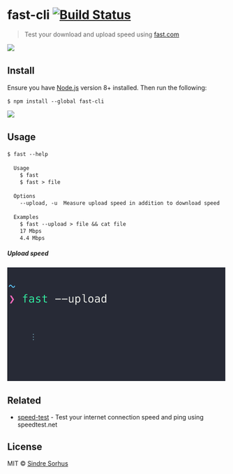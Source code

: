 # fast-cli [![Build Status](https://travis-ci.org/sindresorhus/fast-cli.svg?branch=master)](https://travis-ci.org/sindresorhus/fast-cli)

> Test your download and upload speed using [fast.com](https://fast.com)

![](screenshot.gif)


## Install

Ensure you have [Node.js](https://nodejs.org) version 8+ installed. Then run the following:

```
$ npm install --global fast-cli
```

<a href="https://www.patreon.com/sindresorhus">
	<img src="https://c5.patreon.com/external/logo/become_a_patron_button@2x.png" width="160">
</a>


## Usage

```
$ fast --help

  Usage
    $ fast
    $ fast > file

  Options
    --upload, -u  Measure upload speed in addition to download speed

  Examples
    $ fast --upload > file && cat file
    17 Mbps
    4.4 Mbps
```


##### Upload speed

<img src="screenshot-upload.gif" width="500" height="260">


## Related

- [speed-test](https://github.com/sindresorhus/speed-test) - Test your internet connection speed and ping using speedtest.net


## License

MIT © [Sindre Sorhus](https://sindresorhus.com)
